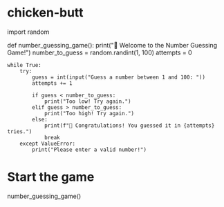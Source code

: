 # chicken-butt
import random

def number_guessing_game():
    print("🎯 Welcome to the Number Guessing Game!")
    number_to_guess = random.randint(1, 100)
    attempts = 0

    while True:
        try:
            guess = int(input("Guess a number between 1 and 100: "))
            attempts += 1

            if guess < number_to_guess:
                print("Too low! Try again.")
            elif guess > number_to_guess:
                print("Too high! Try again.")
            else:
                print(f"🎉 Congratulations! You guessed it in {attempts} tries.")
                break
        except ValueError:
            print("Please enter a valid number!")

# Start the game
number_guessing_game()
